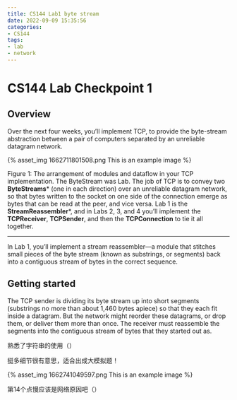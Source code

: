 ```yaml
---
title: CS144 Lab1 byte stream
date: 2022-09-09 15:35:56
categories:
- CS144
tags:
- lab
- network
---
```


# CS144 Lab Checkpoint 1

##  Overview

Over the next four weeks, you’ll implement TCP, to provide the byte-stream abstraction between a pair of computers separated by an unreliable datagram network. 

{% asset_img 1662711801508.png This is an example image %}

Figure 1: The arrangement of modules and dataflow in your TCP implementation. The ByteStream was Lab. The job of TCP is to convey two **ByteStreams*** (one in each direction) over an unreliable datagram network, so that bytes written to the socket on one side of the connection emerge as bytes that can be read at the peer, and vice versa. Lab 1 is the **StreamReassembler***, and in Labs 2, 3, and 4 you’ll implement the **TCPReceiver**, **TCPSender**, and then the **TCPConnection** to tie it all together. 

---

In Lab 1, you’ll implement a stream reassembler—a module that stitches small pieces of the byte stream (known as substrings, or segments) back into a contiguous stream of bytes in the correct sequence.  

##  Getting started 

The TCP sender is dividing its byte stream up into short segments (substrings no more than about 1,460 bytes apiece) so that they each fit inside a datagram. But the network might reorder these datagrams, or drop them, or deliver them more than once. The receiver must reassemble the segments into the contiguous stream of bytes that they started out as.  



熟悉了字符串的使用（）

挺多细节很有意思，适合出成大模拟题！

{% asset_img 1662741049597.png This is an example image %}

第14个点慢应该是网络原因吧（）